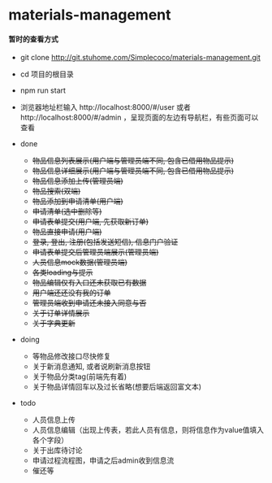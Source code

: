 # materials-management

#### 暂时的查看方式
- git clone http://git.stuhome.com/Simplecoco/materials-management.git
- cd 项目的根目录
- npm run start
- 浏览器地址栏输入 http://localhost:8000/#/user 或者 http://localhost:8000/#/admin ，呈现页面的左边有导航栏，有些页面可以查看

- done
	* ~~物品信息列表展示(用户端与管理员端不同, 包含已借用物品提示)~~
	* ~~物品信息详细展示(用户端与管理员端不同, 包含已借用物品提示)~~
  * ~~物品信息添加上传(管理员端)~~
  * ~~物品搜索(双端)~~
  * ~~物品添加到申请清单(用户端)~~
  * ~~申请清单(选中删除等)~~
  * ~~申请表单提交(用户端, 先获取新订单)~~
  * ~~物品直接申请(用户端)~~
  * ~~登录, 登出, 注册(包括发送短信), 信息门户验证~~
  * ~~申请表单提交后管理员端展示(管理员端)~~
  * ~~人员信息mock数据(管理员端)~~
  * ~~各类loading与提示~~
  * ~~物品编辑仅有入口还未获取已有数据~~
  * ~~用户端还还没有我的订单~~
  * ~~管理员端收到申请还未接入同意与否~~
  * ~~关于订单详情展示~~
  * ~~关于字典更新~~

- doing
  * 等物品修改接口尽快修复
  * 关于新消息通知, 或者说刷新消息按钮
  * 关于物品分类tag(前端先有着)
  * 关于物品详情回车以及过长省略(想要后端返回富文本)

- todo

	* 人员信息上传
	* 人员信息编辑（出现上传表，若此人员有信息，则将信息作为value值填入各个字段）   	    
	* 关于出库待讨论
	* 申请过程流程图，申请之后admin收到信息流
	* 催还等
